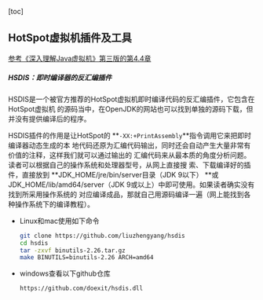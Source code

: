 [toc]

## HotSpot虚拟机插件及工具

[参考《深入理解Java虚拟机》第三版的第4.4章]()

##### HSDIS：即时编译器的反汇编插件

HSDIS是一个被官方推荐的HotSpot虚拟机即时编译代码的反汇编插件，它包含在HotSpot虚拟机 的源码当中，在OpenJDK的网站也可以找到单独的源码下载，但并没有提供编译后的程序。

HSDIS插件的作用是让HotSpot的 **`-XX:+PrintAssembly`**指令调用它来把即时编译器动态生成的本 地代码还原为汇编代码输出，同时还会自动产生大量非常有价值的注释，这样我们就可以通过输出的 汇编代码来从最本质的角度分析问题。读者可以根据自己的操作系统和处理器型号，从网上直接搜 索、下载编译好的插件，直接放到  **JDK_HOME/jre/bin/server目录（JDK 9以下） **或 JDK_HOME/lib/amd64/server（JDK 9或以上）中即可使用。如果读者确实没有找到所采用操作系统的 对应编译成品，那就自己用源码编译一遍（网上能找到各种操作系统下的编译教程）。 

- Linux和mac使用如下命令

  ```sh
  git clone https://github.com/liuzhengyang/hsdis
  cd hsdis
  tar -zxvf binutils-2.26.tar.gz
  make BINUTILS=binutils-2.26 ARCH=amd64
  ```

- windows查看以下github仓库

  ```
  https://github.com/doexit/hsdis.dll
  ```

  